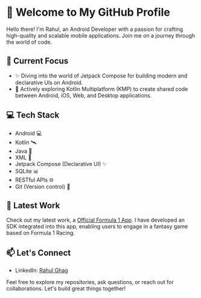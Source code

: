 # 👋 Welcome to My GitHub Profile

Hello there! I'm Rahul, an Android Developer with a passion for crafting high-quality and scalable mobile applications. Join me on a journey through the world of code.
## 🚀 Current Focus

- ✨ Diving into the world of Jetpack Compose for building modern and declarative UIs on Android.
- 🌱 Actively exploring Kotlin Multiplatform (KMP) to create shared code between Android, iOS, Web, and Desktop applications.

## 💻 Tech Stack

- Android :computer:
- Kotlin :artificial_satellite:
- Java 📜
- XML 🧩
- Jetpack Compose (Declarative UI) ✨
- SQLite 📊
- RESTful APIs 🌐
- Git (Version control) 🔄

## :helicopter: Latest Work

Check out my latest work, a [Official Formula 1 App](https://play.google.com/store/apps/details?id=com.softpauer.f1timingapp2014.basic&hl=en&gl=US). I have developed an SDK integrated into this app, enabling users to engage in a fantasy game based on Formula 1 Racing.

## 📫 Let's Connect

- LinkedIn: [Rahul Ghag](https://www.linkedin.com/in/rahul-ghag/)

Feel free to explore my repositories, ask questions, or reach out for collaborations. Let's build great things together!
